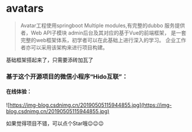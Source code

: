 # avatars
>Avatar工程使用springboot Multiple modules,有完整的dubbo 服务提供者，Web API子模块 admin后台及其对应的基于Vue的前端框架，
是一套完整的web框架体系，初学者可以在此基础上进行深入的学习。
企业工作者亦可以采用该架构来进行项目构建。

基础框架搭起来了，只需要添砖加瓦了

### 基于这个开源项目的微信小程序“Hido互联”：

#### 在线体验：

![https://img-blog.csdnimg.cn/20190505115944855.jpg](https://img-blog.csdnimg.cn/20190505115944855.jpg)

如果觉得项目不错，可以点个Star哦😉😉😉



